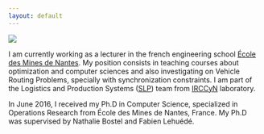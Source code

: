 ```yaml
---
layout: default
---
```


<img id='me' src="{{ site.url }}/images/me.jpg">

I am currently working as a lecturer in the french engineering school [École des Mines de Nantes](http://www.mines-nantes.fr). My position consists in teaching courses about optimization and computer sciences and also investigating on Vehicle Routing Problems, specially with synchronization constraints. I am part of the Logistics and Production Systems ([SLP](http://www.irccyn.ec-nantes.fr/fr/presentation-equipe-slp)) team from [IRCCyN](http://www.irccyn.ec-nantes.fr) laboratory.

In June 2016, I received my Ph.D in Computer Science, specialized in Operations Research from École des Mines de Nantes, France. My Ph.D was supervised by Nathalie Bostel and Fabien Lehuédé.
